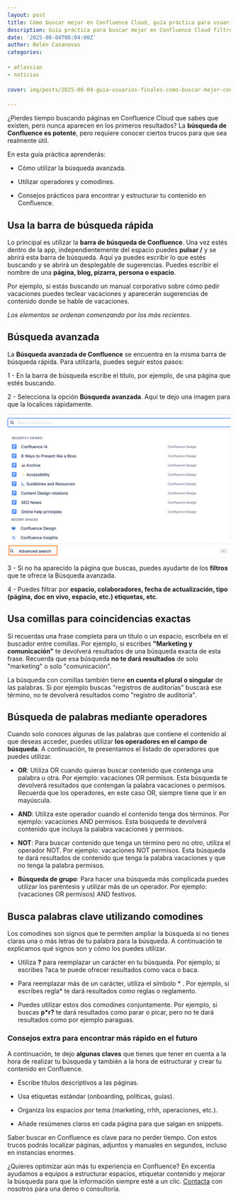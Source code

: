 ```yaml
---
layout: post
title: Cómo buscar mejor en Confluence Cloud, guía práctica para usuarios
description: Guía práctica para buscar mejor en Confluence Cloud filtros, operadores, trucos y ejemplos para encontrar páginas y adjuntos en segundos.
date: '2025-08-04T08:04:00Z'
author: Belén Casanovas
categories:

- atlassian
- noticias

cover: img/posts/2025-08-04-guia-usuarios-finales-como-buscar-mejor-confluence.png

---
```


¿Pierdes tiempo buscando páginas en Confluence Cloud que sabes que existen, pero nunca aparecen en los primeros resultados? La **búsqueda de Confluence es potente**, pero requiere conocer ciertos trucos para que sea realmente útil.

En esta guía práctica aprenderás:

- Cómo utilizar la búsqueda avanzada.

- Utilizar operadores y comodines.

- Consejos prácticos para encontrar y estructurar tu contenido en Confluence. 


<h2>Usa la barra de búsqueda rápida</h2>

Lo principal es utilizar la **barra de búsqueda de Confluence**. Una vez estés dentro de la app, independientemente del espacio puedes **pulsar /** y se abrirá esta barra de búsqueda. Aquí ya puedes escribir lo que estés buscando y se abrirá un desplegable de sugerencias. Puedes escribir el nombre de una **página, blog, pizarra, persona o espacio**.

Por ejemplo, si estás buscando un manual corporativo sobre cómo pedir vacaciones puedes teclear vacaciones y aparecerán sugerencias de contenido donde se hable de vacaciones.

*Los elementos se ordenan comenzando por los más recientes*.

<h2>Búsqueda avanzada</h2>

La **Búsqueda avanzada de Confluence** se encuentra en la misma barra de búsqueda rápida. Para utilizarla, puedes seguir estos pasos: 

1 - En la barra de búsqueda escribe el título, por ejemplo, de una página que estés buscando. <br>

2 - Selecciona la opción **Búsqueda avanzada**. Aquí te dejo una imagen para que la localices rápidamente. <br>

<div style="text-align: center;">
<img src="/img/atlassian-products/confluence-busqueda-avanzada.png" alt="Búsqueda avanzada en Confluence" width="600">
</div>


3 - Si no ha aparecido la página que buscas, puedes ayudarte de los **filtros** que te ofrece la Búsqueda avanzada. <br>

4 - Puedes filtrar por **espacio, colaboradores, fecha de actualización, tipo (página, doc en vivo, espacio, etc.) etiquetas, etc**. <br>

<h2>Usa comillas para coincidencias exactas</h2>

Si recuerdas una frase completa para un título o un espacio, escríbela en el buscador entre comillas. Por ejemplo, si escribes **"Marketing y comunicación"** te devolverá resultados de una búsqueda exacta de esta frase. Recuerda que esa búsqueda **no te dará resultados** de solo "marketing" o solo "comunicación".

La búsqueda con comillas también tiene **en cuenta el plural o singular** de las palabras. Si por ejemplo buscas "registros de auditorías" buscará ese término, no te devolverá resultados como "registro de auditoría". 

<h2>Búsqueda de palabras mediante operadores</h2>

Cuando solo conoces algunas de las palabras que contiene el contenido al que deseas acceder, puedes utilizar **los operadores en el campo de búsqueda**. A continuación, te presentamos el listado de operadores que puedes utilizar. 

- **OR**: Utiliza OR cuando quieras buscar contenido que contenga una palabra u otra. Por ejemplo: vacaciones OR permisos. Esta búsqueda te devolverá resultados que contengan la palabra vacaciones o permisos. Recuerda que los operadores, en este caso OR, siempre tiene que ir en mayúscula. <br>

- **AND**: Utiliza este operador cuando el contenido tenga dos términos. Por ejemplo: vacaciones AND permisos. Esta búsqueda te devolverá contenido que incluya la palabra vacaciones y permisos. 

- **NOT**: Para buscar contenido que tenga un término pero no otro, utiliza el operador NOT. Por ejemplo: vacaciones NOT permisos. Esta búsqueda te dará resultados de contenido que tenga la palabra vacaciones y que no tenga la palabra permisos. 

- **Búsqueda de grupo**: Para hacer una búsqueda más complicada puedes utilizar los paréntesis y utilizar más de un operador. Por ejemplo: (vacaciones OR permisos) AND festivos. 

<h2>Busca palabras clave utilizando comodines</h2>

Los comodines son signos que te permiten ampliar la búsqueda si no tienes claras una o más letras de tu palabra para la búsqueda. A continuación te explicamos qué signos son y cómo los puedes utilizar.

- Utiliza **?** para reemplazar un carácter en tu búsqueda. Por ejemplo, si escribes ?aca te puede ofrecer resultados como vaca o baca.  <br>

- Para reemplazar más de un carácter, utiliza el símbolo * . Por ejemplo, si escribes regla* te dará resultados como reglas o reglamento.  <br>

- Puedes utilizar estos dos comodines conjuntamente. Por ejemplo, si buscas **p*r?** te dará resultados como parar o picar, pero no te dará resultados como por ejemplo paraguas.  <br>

<h3>Consejos extra para encontrar más rápido en el futuro</h3>

A continuación, te dejo **algunas claves** que tienes que tener en cuenta a la hora de realizar tu búsqueda y también a la hora de estructurar y crear tu contenido en Confluence. 

- Escribe títulos descriptivos a las páginas. <br>

- Usa etiquetas estándar (onboarding, políticas, guías). <br>

- Organiza los espacios por tema (marketing, rrhh, operaciones, etc.). <br>

- Añade resúmenes claros en cada página para que salgan en snippets. <br>


Saber buscar en Confluence es clave para no perder tiempo. Con estos trucos podrás localizar páginas, adjuntos y manuales en segundos, incluso en instancias enormes. 

¿Quieres optimizar aún más tu experiencia en Confluence? En excentia ayudamos a equipos a estructurar espacios, etiquetar contenido y mejorar la búsqueda para que la información siempre esté a un clic.
[Contacta](/contacto) con nosotros para una demo o consultoría.